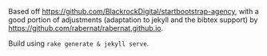 Based off https://github.com/BlackrockDigital/startbootstrap-agency, with a good portion of adjustments (adaptation to jekyll and the bibtex support) by https://github.com/rabernat/rabernat.github.io.

Build using `rake generate & jekyll serve`.
